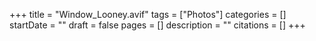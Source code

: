 +++
title = "Window_Looney.avif"
tags = ["Photos"]
categories = []
startDate = ""
draft = false
pages = []
description = ""
citations = []
+++
